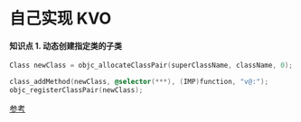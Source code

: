 #  自己实现 KVO

#### 知识点 1. 动态创建指定类的子类

```objective-c
Class newClass = objc_allocateClassPair(superClassName, className, 0);		// 创建一个名为 superClassName 的子类，名为 className

class_addMethod(newClass, @selector(***), (IMP)function, "v@:");
objc_registerClassPair(newClass);
```



[参考](http://tech.glowing.com/cn/implement-kvo/)
